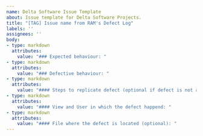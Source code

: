 ```yaml
---
name: Delta Software Issue Template
about: Issue template for Delta Software Projects.
title: "[TAG] Issue name from RAM's Defect Log"
labels: ''
assignees: ''
body:
- type: markdown
  attributes:
    value: "### Expected behaviour: "
- type: markdown
  attributes:
    value: "### Defective behaviour: "
- type: markdown
  attributes:
    value: "#### Steps to replicate defect (optional if defect is not aparent): "
- type: markdown
  attributes:
    value: "#### View and User in which the defect happend: "
- type: markdown
  attributes:
    value: "#### File where the defect is located (optional): "
---
```

